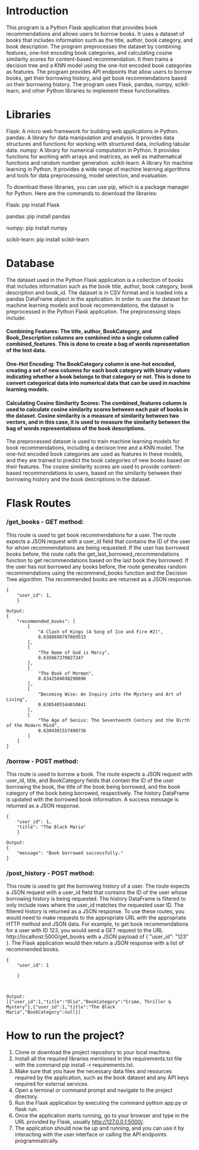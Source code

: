 # Introduction
This program is a Python Flask application that provides book recommendations and allows users to borrow books. It uses a dataset of books that includes information such as the title, author, book category, and book description. The program preprocesses the dataset by combining features, one-hot encoding book categories, and calculating cosine similarity scores for content-based recommendation. It then trains a decision tree and a KNN model using the one-hot encoded book categories as features. The program provides API endpoints that allow users to borrow books, get their borrowing history, and get book recommendations based on their borrowing history. The program uses Flask, pandas, numpy, scikit-learn, and other Python libraries to implement these functionalities.

# Libraries

Flask: A micro web framework for building web applications in Python.
pandas: A library for data manipulation and analysis. It provides data structures and functions for working with structured data, including tabular data.
numpy: A library for numerical computation in Python. It provides functions for working with arrays and matrices, as well as mathematical functions and random number generation.
scikit-learn: A library for machine learning in Python. It provides a wide range of machine learning algorithms and tools for data preprocessing, model selection, and evaluation.

To download these libraries, you can use pip, which is a package manager for Python. Here are the commands to download the libraries:

Flask: pip install Flask

pandas: pip install pandas

numpy: pip install numpy

scikit-learn: pip install scikit-learn


# Database 
The dataset used in the Python Flask application is a collection of books that includes information such as the book title, author, book category, book description and book_id. The dataset is in CSV format and is loaded into a pandas DataFrame object in the application.
In order to use the dataset for machine learning models and book recommendations, the dataset is preprocessed in the Python Flask application. The preprocessing steps include:

#### Combining Features: The title, author, BookCategory, and Book_Description columns are combined into a single column called combined_features. This is done to create a bag of words representation of the text data.

#### One-Hot Encoding: The BookCategory column is one-hot encoded, creating a set of new columns for each book category with binary values indicating whether a book belongs to that category or not. This is done to convert categorical data into numerical data that can be used in machine learning models.

#### Calculating Cosine Similarity Scores: The combined_features column is used to calculate cosine similarity scores between each pair of books in the dataset. Cosine similarity is a measure of similarity between two vectors, and in this case, it is used to measure the similarity between the bag of words representations of the book descriptions.

The preprocessed dataset is used to train machine learning models for book recommendations, including a decision tree and a KNN model. The one-hot encoded book categories are used as features in these models, and they are trained to predict the book categories of new books based on their features. The cosine similarity scores are used to provide content-based recommendations to users, based on the similarity between their borrowing history and the book descriptions in the dataset.

# Flask Routes

### /get_books - GET method:

This route is used to get book recommendations for a user.
The route expects a JSON request with a user_id field that contains the ID of the user for whom recommendations are being requested.
If the user has borrowed books before, the route calls the get_last_borrowed_recommendations function to get recommendations based on the last book they borrowed.
If the user has not borrowed any books before, the route generates random recommendations using the recommend_books function and the Decision Tree algorithm.
The recommended books are returned as a JSON response.

```
{
    "user_id": 1,
    }

```

```
Output:
{
    "recommended_books": [
        [
            "A Clash of Kings (A Song of Ice and Fire #2)",
            0.6388698797869515
        ],
        [
            "The Name of God is Mercy",
            0.635667270027247
        ],
        [
            "The Book of Mormon",
            0.6342504698290696
        ],
        [
            "Becoming Wise: An Inquiry into the Mystery and Art of Living",
            0.6305405544650841
        ],
        [
            "The Age of Genius: The Seventeenth Century and the Birth of the Modern Mind",
            0.6304301557490736
        ]
    ]
}
```


### /borrow - POST method:

This route is used to borrow a book.
The route expects a JSON request with user_id, title, and BookCategory fields that contain the ID of the user borrowing the book, the title of the book being borrowed, and the book category of the book being borrowed, respectively.
The history DataFrame is updated with the borrowed book information.
A success message is returned as a JSON response.

```
{
    "user_id": 1,
    "title": "The Black Maria"
    }

```

```
Output:
{
    "message": "Book borrowed successfully."
}
```


### /post_history - POST method:

This route is used to get the borrowing history of a user.
The route expects a JSON request with a user_id field that contains the ID of the user whose borrowing history is being requested.
The history DataFrame is filtered to only include rows where the user_id matches the requested user ID.
The filtered history is returned as a JSON response.
To use these routes, you would need to make requests to the appropriate URL with the appropriate HTTP method and JSON data. For example, to get book recommendations for a user with ID 123, you would send a GET request to the URL http://localhost:5000/get_books with a JSON payload of { "user_id": "123" }. The Flask application would then return a JSON response with a list of recommended books.

```
{
    "user_id": 1
    
    }



```

```
Output:
[{"user_id":1,"title":"Olio","BookCategory":"Crime, Thriller & Mystery"},{"user_id":1,"title":"The Black
Maria","BookCategory":null}]
```

# How to run the project?
1. Clone or download the project repository to your local machine.
2. Install all the required libraries mentioned in the requirements.txt file with the command pip install -r requirements.txt.
3. Make sure that you have the necessary data files and resources required by the application, such as the book dataset and any API keys required for external services.
4. Open a terminal or command prompt and navigate to the project directory.
5. Run the Flask application by executing the command python app.py or flask run.
6. Once the application starts running, go to your browser and type in the URL provided by Flask, usually http://127.0.0.1:5000/.
7. The application should now be up and running, and you can use it by interacting with the user interface or calling the API endpoints programmatically.

